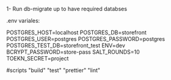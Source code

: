 1- Run db-migrate up to have required databses

.env variales:

POSTGRES_HOST=localhost
POSTGRES_DB=storefront
POSTGRES_USER=postgres
POSTGRES_PASSWORD=postgres
POSTGRES_TEST_DB=storefront_test
ENV=dev
BCRYPT_PASSWORD=store-pass 
SALT_ROUNDS=10
TOEKN_SECRET=project

#scripts
"build"
"test"
"prettier"
"lint"
